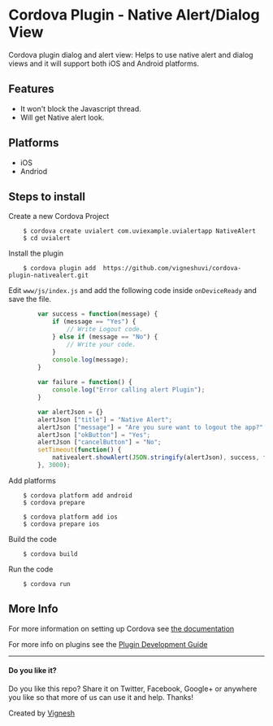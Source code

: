 # Cordova Plugin - Native Alert/Dialog View

Cordova plugin dialog and alert view: Helps to use native alert and dialog views and it will support both iOS and Android platforms.

## Features

- It won't block the Javascript thread.
- Will get Native alert look.


## Platforms

- iOS
- Andriod

## Steps to install

Create a new Cordova Project

		$ cordova create uvialert com.uviexample.uvialertapp NativeAlert
		$ cd uvialert

Install the plugin

		$ cordova plugin add  https://github.com/vigneshuvi/cordova-plugin-nativealert.git

Edit `www/js/index.js` and add the following code inside `onDeviceReady` and save the file.

```js
        var success = function(message) {
            if (message == "Yes") {
                // Write Logout code.
            } else if (message == "No") {
                // Write your code.
            }
            console.log(message);
        }
        
        var failure = function() {
            console.log("Error calling alert Plugin");
        }

        var alertJson = {}
        alertJson ["title"] = "Native Alert";
        alertJson ["message"] = "Are you sure want to logout the app?";
        alertJson ["okButton"] = "Yes";
        alertJson ["cancelButton"] = "No";
        setTimeout(function() { 
        	nativealert.showAlert(JSON.stringify(alertJson), success, failure); 
        }, 3000);
```

Add platforms

		$ cordova platform add android
		$ cordova prepare 

		$ cordova platform add ios
		$ cordova prepare ios

Build the code 

    	$ cordova build     
    
Run the code

    	$ cordova run 

## More Info

For more information on setting up Cordova see [the documentation](http://cordova.apache.org/docs/en/latest/guide_cli_index.md.html#The%20Command-Line%20Interface)

For more info on plugins see the [Plugin Development Guide](http://cordova.apache.org/docs/en/latest/guide/hybrid/plugins/index.html)

___

#### Do you like it?

Do you like this repo? Share it on Twitter, Facebook, Google+ or anywhere you like so that more of us can use it and help. Thanks!


Created by [Vignesh](http://vigneshuvi.github.io/) 
